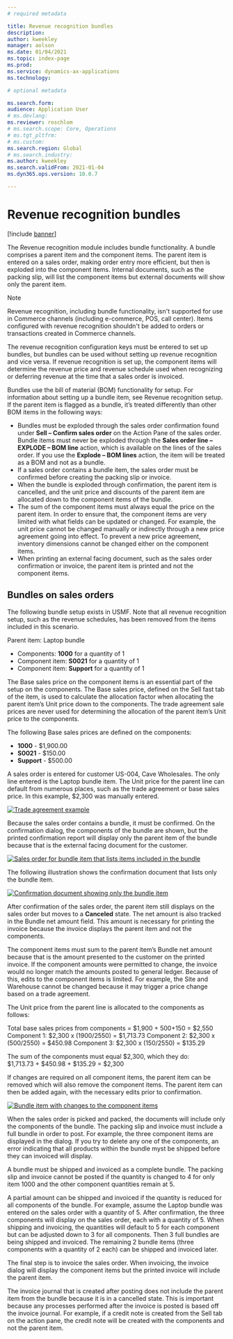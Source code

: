 ```yaml
---
# required metadata

title: Revenue recognition bundles 
description: 
author: kweekley
manager: aolson
ms.date: 01/04/2021
ms.topic: index-page
ms.prod: 
ms.service: dynamics-ax-applications
ms.technology: 

# optional metadata

ms.search.form: 
audience: Application User
# ms.devlang: 
ms.reviewer: roschlom
# ms.search.scope: Core, Operations
# ms.tgt_pltfrm: 
# ms.custom: 
ms.search.region: Global 
# ms.search.industry: 
ms.author: kweekley
ms.search.validFrom: 2021-01-04
ms.dyn365.ops.version: 10.0.7

---
```


# Revenue recognition bundles

[!include [banner](../includes/banner.md)]

The Revenue recognition module includes bundle functionality. A bundle comprises a parent item and the component items. The parent item is entered on a sales order, making order entry more efficient, but then is exploded into the component items. Internal documents, such as the packing slip, will list the component items but external documents will show only the parent item. 

> [!NOTE] 
> Revenue recognition, including bundle functionality, isn't supported for use in Commerce channels (including e-commerce, POS, call center). Items configured with revenue recognition shouldn't be added to orders or transactions created in Commerce channels.

The revenue recognition configuration keys must be entered to set up bundles, but bundles can be used without setting up revenue recognition and vice versa. If revenue recognition is set up, the component items will determine the revenue price and revenue schedule used when recognizing or deferring revenue at the time that a sales order is invoiced.

Bundles use the bill of material (BOM) functionality for setup. For information about setting up a bundle item, see Revenue recognition setup.  If the parent item is flagged as a bundle, it’s treated differently than other BOM items in the following ways:

- Bundles must be exploded through the sales order confirmation found under **Sell – Confirm sales order** on the Action Pane of the sales order.  Bundle items must never be exploded through the **Sales order line – EXPLODE – BOM line** action, which is available on the lines of the sales order.  If you use the **Explode – BOM lines** action, the item will be treated as a BOM and not as a bundle. 
- If a sales order contains a bundle item, the sales order must be confirmed before creating the packing slip or invoice.  
- When the bundle is exploded through confirmation, the parent item is cancelled, and the unit price and discounts of the parent item are allocated down to the component items of the bundle. 
- The sum of the component items must always equal the price on the parent item. In order to ensure that, the component items are very limited with what fields can be updated or changed. For example, the unit price cannot be changed manually or indirectly through a new price agreement going into effect. To prevent a new price agreement, inventory dimensions cannot be changed either on the component items.  
- When printing an external facing document, such as the sales order confirmation or invoice, the parent item is printed and not the component items. 

## Bundles on sales orders
The following bundle setup exists in USMF.  Note that all revenue recognition setup, such as the revenue schedules, has been removed from the items included in this scenario.

Parent item:  Laptop bundle

- Components: **1000** for a quantity of 1
- Component item: **S0021** for a quantity of 1
- Component item: **Support** for a quantity of 1

The Base sales price on the component items is an essential part of the setup on the components.  The Base sales price, defined on the Sell fast tab of the item, is used to calculate the allocation factor when allocating the parent item’s Unit price down to the components. The trade agreement sale prices are never used for determining the allocation of the parent item’s Unit price to the components. 

The following Base sales prices are defined on the components:
- **1000** - $1,900.00
- **S0021** - $150.00
- **Support** - $500.00

A sales order is entered for customer US-004, Cave Wholesales.  The only line entered is the Laptop bundle item.  The Unit price for the parent line can default from numerous places, such as the trade agreement or base sales price.  In this example, $2,300 was manually entered.

[![Trade agreement example](./media/bundle-01.png)](./media/bundle-01.png)
 
Because the sales order contains a bundle, it must be confirmed.  On the confirmation dialog, the components of the bundle are shown, but the printed confirmation report will display only the parent item of the bundle because that is the external facing document for the customer. 
 
[![Sales order for bundle item that lists items included in the bundle](./media/bundle-02.png)](./media/bundle-02.png)

The following illustration shows the confirmation document that lists only the bundle item. 

[![Confirmation document showing only the bundle item](./media/bundle-03.png)](./media/bundle-03.png)

After confirmation of the sales order, the parent item still displays on the sales order but moves to a **Canceled** state.  The net amount is also tracked in the Bundle net amount field.  This amount is necessary for printing the invoice because the invoice displays the parent item and not the components.

The component items must sum to the parent item’s Bundle net amount because that is the amount presented to the customer on the printed invoice. If the component amounts were permitted to change, the invoice would no longer match the amounts posted to general ledger. Because of this, edits to the component items is limited.  For example, the Site and Warehouse cannot be changed because it may trigger a price change based on a trade agreement. 

The Unit price from the parent line is allocated to the components as follows:

Total base sales prices from components = $1,900 + $500 +$150 = $2,550
Component 1:  $2,300 x (1900/2550) = $1,713.73
Component 2:  $2,300 x (500/2550) = $450.98
Component 3:  $2,300 x (150/2550) = $135.29

The sum of the components must equal $2,300, which they do: <br> $1,713.73 + $450.98 + $135.29 = $2,300

If changes are required on all component items, the parent item can be removed which will also remove the component items. The parent item can then be added again, with the necessary edits prior to confirmation. 

 [![Bundle item with changes to the component items](./media/bundle-04.png)](./media/bundle-04.png)

When the sales order is picked and packed, the documents will include only the components of the bundle. 
The packing slip and invoice must include a full bundle in order to post.  For example, the three component items are displayed in the dialog. If you try to delete any one of the components, an error indicating that all products within the bundle myst be shipped before they can invoiced will display. 
 
A bundle must be shipped and invoiced as a complete bundle. The packing slip and invoice cannot be posted if the quantity is changed to 4 for only item 1000 and the other component quantities remain at 5.   

A partial amount can be shipped and invoiced if the quantity is reduced for all components of the bundle.  For example, assume the Laptop bundle was entered on the sales order with a quantity of 5.  After confirmation, the three components will display on the sales order, each with a quantity of 5. When shipping and invoicing, the quantities will default to 5 for each component but can be adjusted down to 3 for all components.  Then 3 full bundles are being shipped and invoiced.  The remaining 2 bundle items (three components with a quantity of 2 each) can be shipped and invoiced later.  

The final step is to invoice the sales order.  When invoicing, the invoice dialog will display the component items but the printed invoice will include the parent item. 
 
 
The invoice journal that is created after posting does not include the parent item from the bundle because it is in a cancelled state.  This is important because any processes performed after the invoice is posted is based off the invoice journal.  For example, if a credit note is created from the Sell tab on the action pane, the credit note will be created with the components and not the parent item. 

 
